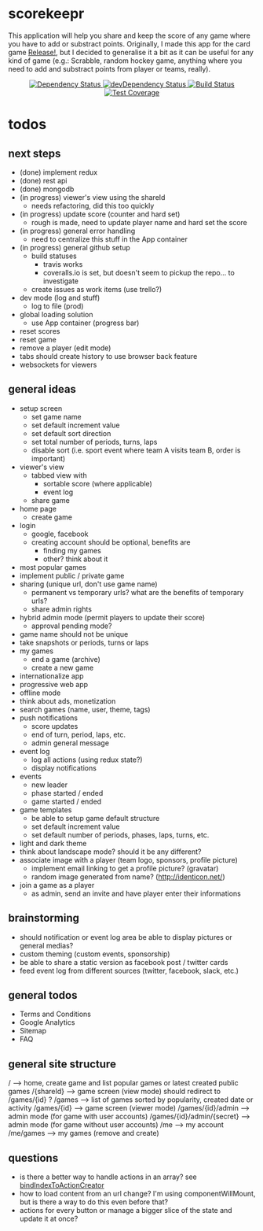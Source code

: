 # scorekeepr

This application will help you share and keep the score of any game where you have to add or substract points. Originally, I made this app for the card game [Release!](http://inedo.com/release), but I decided to generalise it a bit as it can be useful for any kind of game (e.g.: Scrabble, random hockey game, anything where you need to add and substract points from player or teams, really).

<div align="center">
  <!-- Dependency Status -->
  <a href="https://david-dm.org/Allov/scorekeepr">
    <img src="https://david-dm.org/Allov/scorekeepr.svg" alt="Dependency Status" />
  </a>
  <!-- devDependency Status -->
  <a href="https://david-dm.org/Allov/scorekeepr#info=devDependencies">
    <img src="https://david-dm.org/Allov/scorekeepr/dev-status.svg" alt="devDependency Status" />
  </a>
  <!-- Build Status -->
  <a href="https://travis-ci.org/Allov/scorekeepr">
    <img src="https://travis-ci.org/Allov/scorekeepr.svg" alt="Build Status" />
  </a>
  <!-- Test Coverage -->
  <a href="https://coveralls.io/r/Allov/scorekeepr">
    <img src="https://coveralls.io/repos/github/Allov/scorekeepr/badge.svg" alt="Test Coverage" />
  </a>
</div>

# todos

## next steps

* (done) implement redux
* (done) rest api
* (done) mongodb
* (in progress) viewer's view using the shareId
  * needs refactoring, did this too quickly
* (in progress) update score (counter and hard set)
  * rough is made, need to update player name and hard set the score
* (in progress) general error handling
  * need to centralize this stuff in the App container
* (in progress) general github setup
  * build statuses
    * travis works
    * coveralls.io is set, but doesn't seem to pickup the repo... to investigate
  * create issues as work items (use trello?)
* dev mode (log and stuff)
  * log to file (prod)
* global loading solution
  * use App container (progress bar)
* reset scores
* reset game
* remove a player (edit mode)
* tabs should create history to use browser back feature
* websockets for viewers

## general ideas

* setup screen
  * set game name
  * set default increment value
  * set default sort direction
  * set total number of periods, turns, laps
  * disable sort (i.e. sport event where team A visits team B, order is important)
* viewer's view
  * tabbed view with
    * sortable score (where applicable)
    * event log
  * share game
* home page
  * create game
* login
  * google, facebook
  * creating account should be optional, benefits are
    * finding my games
    * other? think about it
* most popular games
* implement public / private game
* sharing (unique url, don't use game name)
  * permanent vs temporary urls? what are the benefits of temporary urls?
  * share admin rights
* hybrid admin mode (permit players to update their score)
  * approval pending mode?
* game name should not be unique
* take snapshots or periods, turns or laps
* my games
  * end a game (archive)
  * create a new game
* internationalize app
* progressive web app
* offline mode
* think about ads, monetization
* search games (name, user, theme, tags)
* push notifications
  * score updates
  * end of turn, period, laps, etc.
  * admin general message
* event log
  * log all actions (using redux state?)
  * display notifications
* events
  * new leader
  * phase started / ended
  * game started / ended
* game templates
  * be able to setup game default structure
  * set default increment value
  * set default number of periods, phases, laps, turns, etc.
* light and dark theme
* think about landscape mode? should it be any different?
* associate image with a player (team logo, sponsors, profile picture)
  * implement email linking to get a profile picture? (gravatar)
  * random image generated from name? (http://identicon.net/)
* join a game as a player
  * as admin, send an invite and have player enter their informations

## brainstorming

* should notification or event log area be able to display pictures or general medias?
* custom theming (custom events, sponsorship)
* be able to share a static version as facebook post / twitter cards
* feed event log from different sources (twitter, facebook, slack, etc.)

## general todos

* Terms and Conditions
* Google Analytics
* Sitemap
* FAQ

## general site structure

/ --> home, create game and list popular games or latest created public games
/{shareId} --> game screen (view mode) should redirect to /games/{id} ?
/games --> list of games sorted by popularity, created date or activity
/games/{id} --> game screen (viewer mode)
/games/{id}/admin --> admin mode (for game with user accounts)
/games/{id}/admin/{secret} --> admin mode (for game without user accounts)
/me --> my account
/me/games --> my games (remove and create)

## questions

* is there a better way to handle actions in an array? see [bindIndexToActionCreator](http://blog.scottlogic.com/2016/05/19/redux-reducer-arrays.html)
* how to load content from an url change? I'm using componentWillMount, but is there a way to do this even before that?
* actions for every button or manage a bigger slice of the state and update it at once?

